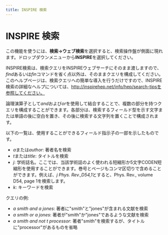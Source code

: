 ```yaml
---
title: INSPIRE 検索
---
```


# INSPIRE 検索

この機能を使うには、**検索→ウェブ検索**を選択すると、検索操作盤が側面に現れます。ドロップダウンメニューから**INSPIRE**を選択してください。

INSPIRE検索は、検索クエリをINSPIREウェブサーチにそのまま渡しますので、*find*あるいは*fin*コマンドを省く点以外は、そのままクエリを構成してください。このヘルプページは、検索クエリへの簡単な導入を行うだけですので、INSPIRE検索の詳細なヘルプについては、http://inspirehep.net/info/hep/search-tipsを参照してください。

論理演算子として*and*および*or*を使用して結合することで、複数の部分を持つクエリを構成することができます。各部分は、検索するフィールド型を示す文字または単語の後に空白を置き、その後に検索する文字列を置くことで構成されます。

以下の一覧は、使用することができるフィールド指示子の一部を示したものです。

-   *a*または*author*: 著者名を検索
-   *t*または*title*: タイトルを検索
-   *j*: 学術誌名。ここでは、当該学術誌のよく使われる短縮形か5文字CODEN短縮形を使用することができます。巻号とページもコンマ区切りで含めることができます。例えば、*j Phys. Rev.,D54,1*とすると、Phys. Rev., volume D54, page 1を検索します。
-   *k*: キーワードを検索

クエリの例:

-   *a smith and a jones*: 著者に"smith"と"jones"が含まれる文献を検索
-   *a smith or a jones*: 著者が"smith"か"jones"であるような文献を検索
-   *a smith and not t processor*: 著者"smith"を検索するが、タイトルに"processor"があるものを省略

